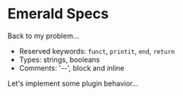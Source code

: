 # Emerald Specs

Back to my problem...

* Reserved keywords: `funct`, `printit`, `end`, `return`
* Types: strings, booleans
* Comments: '--', block and inline

Let's implement some plugin behavior...

